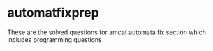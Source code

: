 # automatfixprep
These are the solved questions for amcat automata fix section which includes programming questions 
